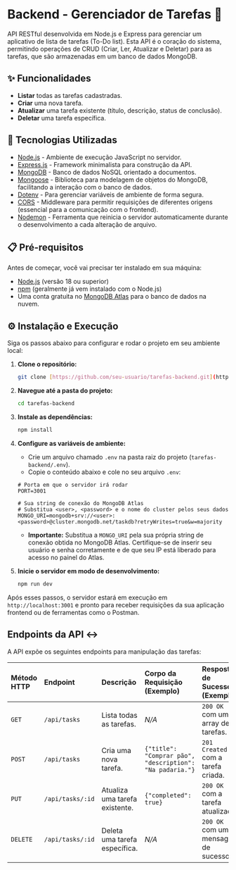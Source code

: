 # Backend - Gerenciador de Tarefas 📝

API RESTful desenvolvida em Node.js e Express para gerenciar um aplicativo de lista de tarefas (To-Do list). Esta API é o coração do sistema, permitindo operações de CRUD (Criar, Ler, Atualizar e Deletar) para as tarefas, que são armazenadas em um banco de dados MongoDB.

## ✨ Funcionalidades

* **Listar** todas as tarefas cadastradas.
* **Criar** uma nova tarefa.
* **Atualizar** uma tarefa existente (título, descrição, status de conclusão).
* **Deletar** uma tarefa específica.

## 🚀 Tecnologias Utilizadas

* [Node.js](https://nodejs.org/en/) - Ambiente de execução JavaScript no servidor.
* [Express.js](https://expressjs.com/pt-br/) - Framework minimalista para construção da API.
* [MongoDB](https://www.mongodb.com/pt-br) - Banco de dados NoSQL orientado a documentos.
* [Mongoose](https://mongoosejs.com/) - Biblioteca para modelagem de objetos do MongoDB, facilitando a interação com o banco de dados.
* [Dotenv](https://www.npmjs.com/package/dotenv) - Para gerenciar variáveis de ambiente de forma segura.
* [CORS](https://www.npmjs.com/package/cors) - Middleware para permitir requisições de diferentes origens (essencial para a comunicação com o frontend).
* [Nodemon](https://www.npmjs.com/package/nodemon) - Ferramenta que reinicia o servidor automaticamente durante o desenvolvimento a cada alteração de arquivo.

## 📋 Pré-requisitos

Antes de começar, você vai precisar ter instalado em sua máquina:
* [Node.js](https://nodejs.org/en/) (versão 18 ou superior)
* [npm](https://www.npmjs.com/) (geralmente já vem instalado com o Node.js)
* Uma conta gratuita no [MongoDB Atlas](https://www.mongodb.com/atlas/database) para o banco de dados na nuvem.

## ⚙️ Instalação e Execução

Siga os passos abaixo para configurar e rodar o projeto em seu ambiente local:

1.  **Clone o repositório:**
    ```bash
    git clone [https://github.com/seu-usuario/tarefas-backend.git](https://github.com/seu-usuario/tarefas-backend.git)
    ```

2.  **Navegue até a pasta do projeto:**
    ```bash
    cd tarefas-backend
    ```

3.  **Instale as dependências:**
    ```bash
    npm install
    ```

4.  **Configure as variáveis de ambiente:**
    -   Crie um arquivo chamado `.env` na pasta raiz do projeto (`tarefas-backend/.env`).
    -   Copie o conteúdo abaixo e cole no seu arquivo `.env`:
    ```env
    # Porta em que o servidor irá rodar
    PORT=3001
    
    # Sua string de conexão do MongoDB Atlas
    # Substitua <user>, <password> e o nome do cluster pelos seus dados
    MONGO_URI=mongodb+srv://<user>:<password>@cluster.mongodb.net/taskdb?retryWrites=true&w=majority
    ```
    -   **Importante:** Substitua a `MONGO_URI` pela sua própria string de conexão obtida no MongoDB Atlas. Certifique-se de inserir seu usuário e senha corretamente e de que seu IP está liberado para acesso no painel do Atlas.

5.  **Inicie o servidor em modo de desenvolvimento:**
    ```bash
    npm run dev
    ```
Após esses passos, o servidor estará em execução em `http://localhost:3001` e pronto para receber requisições da sua aplicação frontend ou de ferramentas como o Postman.

## Endpoints da API ↔️

A API expõe os seguintes endpoints para manipulação das tarefas:

| Método HTTP | Endpoint         | Descrição                       | Corpo da Requisição (Exemplo)                             | Resposta de Sucesso (Exemplo)        |
| :---------- | :--------------- | :------------------------------ | :-------------------------------------------------------- | :----------------------------------- |
| `GET`       | `/api/tasks`     | Lista todas as tarefas.         | *N/A* | `200 OK` com um array de tarefas.    |
| `POST`      | `/api/tasks`     | Cria uma nova tarefa.           | `{"title": "Comprar pão", "description": "Na padaria."}`   | `201 Created` com a tarefa criada.   |
| `PUT`       | `/api/tasks/:id` | Atualiza uma tarefa existente.  | `{"completed": true}`                                     | `200 OK` com a tarefa atualizada.    |
| `DELETE`    | `/api/tasks/:id` | Deleta uma tarefa específica.   | *N/A* | `200 OK` com uma mensagem de sucesso. |
